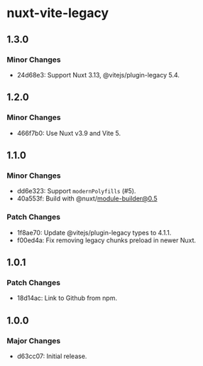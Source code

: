 # nuxt-vite-legacy

## 1.3.0

### Minor Changes

- 24d68e3: Support Nuxt 3.13, @vitejs/plugin-legacy 5.4.

## 1.2.0

### Minor Changes

- 466f7b0: Use Nuxt v3.9 and Vite 5.

## 1.1.0

### Minor Changes

- dd6e323: Support `modernPolyfills` (#5).
- 40a553f: Build with @nuxt/module-builder@0.5

### Patch Changes

- 1f8ae70: Update @vitejs/plugin-legacy types to 4.1.1.
- f00ed4a: Fix removing legacy chunks preload in newer Nuxt.

## 1.0.1

### Patch Changes

- 18d14ac: Link to Github from npm.

## 1.0.0

### Major Changes

- d63cc07: Initial release.
